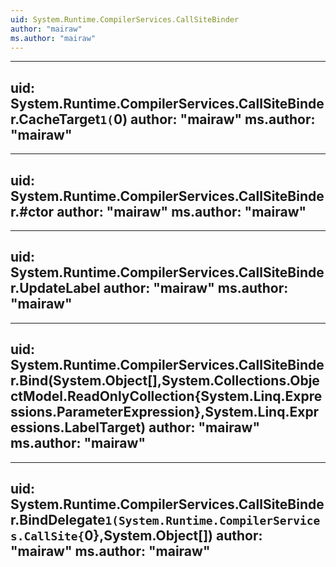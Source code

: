 ```yaml
---
uid: System.Runtime.CompilerServices.CallSiteBinder
author: "mairaw"
ms.author: "mairaw"
---
```


---
uid: System.Runtime.CompilerServices.CallSiteBinder.CacheTarget``1(``0)
author: "mairaw"
ms.author: "mairaw"
---

---
uid: System.Runtime.CompilerServices.CallSiteBinder.#ctor
author: "mairaw"
ms.author: "mairaw"
---

---
uid: System.Runtime.CompilerServices.CallSiteBinder.UpdateLabel
author: "mairaw"
ms.author: "mairaw"
---

---
uid: System.Runtime.CompilerServices.CallSiteBinder.Bind(System.Object[],System.Collections.ObjectModel.ReadOnlyCollection{System.Linq.Expressions.ParameterExpression},System.Linq.Expressions.LabelTarget)
author: "mairaw"
ms.author: "mairaw"
---

---
uid: System.Runtime.CompilerServices.CallSiteBinder.BindDelegate``1(System.Runtime.CompilerServices.CallSite{``0},System.Object[])
author: "mairaw"
ms.author: "mairaw"
---

